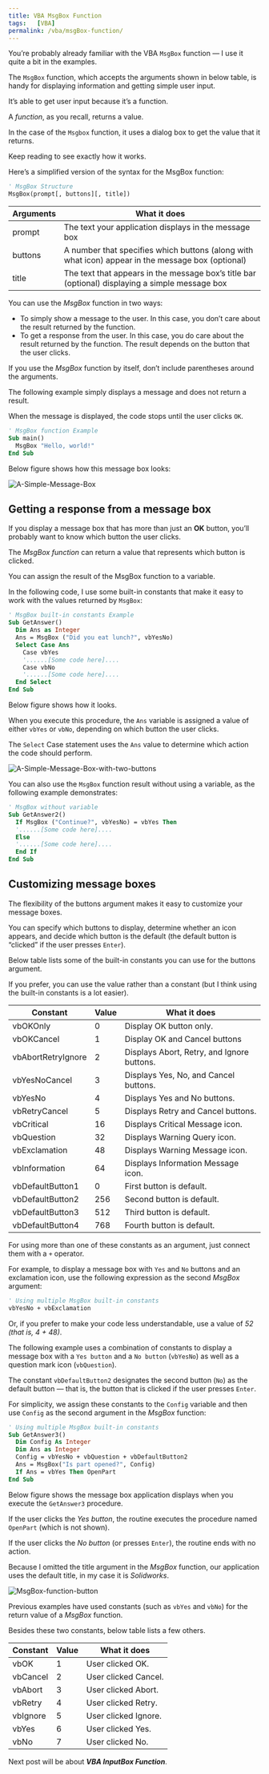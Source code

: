 ```yaml
---
title: VBA MsgBox Function
tags:   [VBA]
permalink: /vba/msgBox-function/
---
```


You’re probably already familiar with the VBA `MsgBox` function — I use it quite a bit in the examples. 

The `MsgBox` function, which accepts the arguments shown in below table, is handy for displaying information and getting simple user input. 

It’s able to get user input because it’s a function. 

A *function*, as you recall, returns a value. 

In the case of the `Msgbox` function, it uses a dialog box to get the value that it returns. 

Keep reading to see exactly how it works.

Here’s a simplified version of the syntax for the MsgBox function:

```vb showLineNumbers
' MsgBox Structure
MsgBox(prompt[, buttons][, title])
```
<!--
<table class="w3-table-all w3-mobile w3-card-4">
    <tr>
        <th class="w3-center" colspan="2">MsgBox Function Arguments</th>
    </tr>
    <tr>
        <th>Arguments</th>
        <th>What it does</tr>
    </tr>
    <tr>
        <td>prompt</td>
        <td>
            The text your application displays in the message box
        </td>
    </tr>
    <tr>
        <td>buttons</td>
        <td>
            A number that specifies which buttons (along with what icon) appear in the message box (optional)
        </td>
    </tr>
    <tr>
        <td>title</td>
        <td>
            The text that appears in the message box’s title bar (optional) displaying a simple message box
        </td>
    </tr>
</table>
-->

|Arguments|What it does|
|--- |--- |
|prompt|The text your application displays in the message box|
|buttons|A number that specifies which buttons (along with what icon) appear in the message box (optional)|
|title|The text that appears in the message box’s title bar (optional) displaying a simple message box|

You can use the *MsgBox* function in two ways:

* To simply show a message to the user. In this case, you don’t care about the result returned by the function.
* To get a response from the user. In this case, you do care about the result returned by the function. The result depends on the button that the user clicks.

If you use the *MsgBox* function by itself, don’t include parentheses around the arguments. 

The following example simply displays a message and does not return a result. 

When the message is displayed, the code stops until the user clicks `OK`.

```vb showLineNumbers
' MsgBox function Example
Sub main()
  MsgBox "Hello, world!"
End Sub
```

Below figure shows how this message box looks:

![A-Simple-Message-Box](/assets/vba-images/Dialog_Boxes/ASimpleMessageBox.PNG)

## Getting a response from a message box

If you display a message box that has more than just an **OK** button, you’ll probably want to know which button the user clicks. 

The *MsgBox function* can return a value that represents which button is clicked. 

You can assign the result of the MsgBox function to a variable.

In the following code, I use some built-in constants that make it easy to work with the values returned by `MsgBox`:

```vb showLineNumbers
' MsgBox built-in constants Example
Sub GetAnswer()
  Dim Ans as Integer
  Ans = MsgBox ("Did you eat lunch?", vbYesNo)
  Select Case Ans
    Case vbYes
    '......[Some code here]....
    Case vbNo
    '......[Some code here]....
  End Select
End Sub
```

Below figure shows how it looks. 

When you execute this procedure, the `Ans` variable is assigned a value of either `vbYes` or `vbNo`, depending on which button the user clicks. 

The `Select` Case statement uses the `Ans` value to determine which action the code should perform.

![A-Simple-Message-Box-with-two-buttons](/assets/vba-images/Dialog_Boxes/ASimpleMessageBoxWithTwoButtons.PNG)

You can also use the `MsgBox` function result without using a variable, as the following example demonstrates:

```vb showLineNumbers
' MsgBox without variable
Sub GetAnswer2()
  If MsgBox ("Continue?", vbYesNo) = vbYes Then
  '......[Some code here]....
  Else
  '......[Some code here]....
  End If
End Sub
```

## Customizing message boxes

The flexibility of the buttons argument makes it easy to customize your message boxes. 

You can specify which buttons to display, determine whether an icon appears, and decide which button is the default (the default button is “clicked” if the user presses `Enter`).

Below table lists some of the built-in constants you can use for the buttons argument. 

If you prefer, you can use the value rather than a constant (but I think using the built-in constants is a lot easier).

<!--
<table class="w3-table-all w3-mobile w3-card-4">
    <tr>
        <th class="w3-center" colspan="3">Constants Used in the MsgBox Function</th>
    </tr>
    <tr>
        <th>Constant</th>
        <th>Value</th>
        <th>What it does</th>
    </tr>
    <tr>
        <td>vbOKOnly</td>
        <td>0</td>
        <td>Display OK button only.</td>
    </tr>
    <tr>
        <td>vbOKCancel</td>
        <td>1</td>
        <td>Display OK and Cancel buttons</td>
    </tr>
    <tr>
        <td>vbAbortRetryIgnore</td>
        <td>2</td>
        <td>Displays Abort, Retry, and Ignore buttons.</td>
    </tr>
    <tr>
        <td>vbYesNoCancel</td>
        <td>3</td>
        <td>Displays Yes, No, and Cancel buttons.</td>
    </tr>
    <tr>
        <td>vbYesNo</td>
        <td>4</td>
        <td>Displays Yes and No buttons.</td>
    </tr>
    <tr>
        <td>vbRetryCancel</td>
        <td>5</td>
        <td>Displays Retry and Cancel buttons.</td>
    </tr>
    <tr>
        <td>vbCritical</td>
        <td>16</td>
        <td>Displays Critical Message icon.</td>
    </tr>
    <tr>
        <td>vbQuestion</td>
        <td>32</td>
        <td>Displays Warning Query icon.</td>
    </tr>
    <tr>
        <td>vbExclamation</td>
        <td>48</td>
        <td>Displays Warning Message icon.</td>
    </tr>
    <tr>
        <td>vbInformation</td>
        <td>64</td>
        <td>Displays Information Message icon.</td>
    </tr>
    <tr>
        <td>vbDefaultButton1</td>
        <td>0</td>
        <td>First button is default.</td>
    </tr>
    <tr>
        <td>vbDefaultButton2</td>
        <td>256</td>
        <td>Second button is default.</td>
    </tr>
    <tr>
        <td>vbDefaultButton3</td>
        <td>512</td>
        <td>Third button is default.</td>
    </tr>
    <tr>
        <td>vbDefaultButton4</td>
        <td>768</td>
        <td>Fourth button is default.</td>
    </tr>
</table>
-->

|Constant|Value|What it does|
|--- |--- |--- |
|vbOKOnly|0|Display OK button only.|
|vbOKCancel|1|Display OK and Cancel buttons|
|vbAbortRetryIgnore|2|Displays Abort, Retry, and Ignore buttons.|
|vbYesNoCancel|3|Displays Yes, No, and Cancel buttons.|
|vbYesNo|4|Displays Yes and No buttons.|
|vbRetryCancel|5|Displays Retry and Cancel buttons.|
|vbCritical|16|Displays Critical Message icon.|
|vbQuestion|32|Displays Warning Query icon.|
|vbExclamation|48|Displays Warning Message icon.|
|vbInformation|64|Displays Information Message icon.|
|vbDefaultButton1|0|First button is default.|
|vbDefaultButton2|256|Second button is default.|
|vbDefaultButton3|512|Third button is default.|
|vbDefaultButton4|768|Fourth button is default.|


For using more than one of these constants as an argument, just connect them with a `+` operator. 

For example, to display a message box with `Yes` and `No` buttons and an exclamation icon, use the following expression as the second *MsgBox* argument:

```vb showLineNumbers
' Using multiple MsgBox built-in constants
vbYesNo + vbExclamation
```

Or, if you prefer to make your code less understandable, use a value of *52 (that is, 4 + 48)*.

The following example uses a combination of constants to display a message box with a `Yes button` and a `No button` (`vbYesNo`) as well as a question mark icon (`vbQuestion`). 

The constant `vbDefaultButton2` designates the second button (`No`) as the default button — that is, the button that is clicked if the user presses `Enter`. 

For simplicity, we assign these constants to the `Config` variable and then use `Config` as the second argument in the *MsgBox* function:

```vb showLineNumbers
' Using multiple MsgBox built-in constants
Sub GetAnswer3()
  Dim Config As Integer
  Dim Ans as Integer
  Config = vbYesNo + vbQuestion + vbDefaultButton2
  Ans = MsgBox("Is part opened?", Config)
  If Ans = vbYes Then OpenPart
End Sub
```

Below figure shows the message box application displays when you execute the `GetAnswer3` procedure. 

If the user clicks the *Yes button*, the routine executes the procedure named `OpenPart` (which is not shown). 

If the user clicks the *No button* (or presses `Enter`), the routine ends with no action. 

Because I omitted the title argument in the *MsgBox* function, our application uses the default title, in my case it is *Solidworks*.

![MsgBox-function-button](/assets/vba-images/Dialog_Boxes/MsgBoxfunctionsbutton.PNG)

Previous examples have used constants (such as `vbYes` and `vbNo`) for the return value of a *MsgBox* function. 

Besides these two constants, below table lists a few others.

<!--
<table class="w3-table-all w3-mobile w3-card-4">
    <tr>
        <th class="w3-center" colspan="3">Constants Used as Return Values for the MsgBox Function</th>
    </tr>
    <tr>
        <th>Constant</th>
        <th>Value</th>
        <th>What it does</th>
    </tr>
    <tr>
        <td>vbOK</td>
        <td>1</td>
        <td>User clicked OK.</td>
    </tr>
    <tr>
        <td>vbCancel</td>
        <td>2</td>
        <td>User clicked Cancel.</td>
    </tr>
    <tr>
        <td>vbAbort</td>
        <td>3</td>
        <td>User clicked Abort.</td>
    </tr>
    <tr>
        <td>vbRetry</td>
        <td>4</td>
        <td>User clicked Retry.</td>
    </tr>
    <tr>
        <td>vbIgnore</td>
        <td>5</td>
        <td>User clicked Ignore.</td>
    </tr>
    <tr>
        <td>vbYes</td>
        <td>6</td>
        <td>User clicked Yes.</td>
    </tr>
    <tr>
        <td>vbNo</td>
        <td>7</td>
        <td>User clicked No.</td>
    </tr>
</table>
-->

|Constant|Value|What it does|
|--- |--- |--- |
|vbOK|1|User clicked OK.|
|vbCancel|2|User clicked Cancel.|
|vbAbort|3|User clicked Abort.|
|vbRetry|4|User clicked Retry.|
|vbIgnore|5|User clicked Ignore.|
|vbYes|6|User clicked Yes.|
|vbNo|7|User clicked No.|

Next post will be about ***VBA InputBox Function***.

